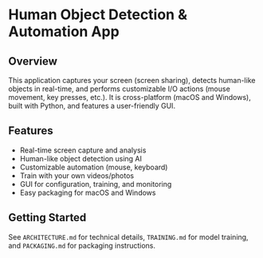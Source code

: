 # Human Object Detection & Automation App

## Overview
This application captures your screen (screen sharing), detects human-like objects in real-time, and performs customizable I/O actions (mouse movement, key presses, etc.). It is cross-platform (macOS and Windows), built with Python, and features a user-friendly GUI.

## Features
- Real-time screen capture and analysis
- Human-like object detection using AI
- Customizable automation (mouse, keyboard)
- Train with your own videos/photos
- GUI for configuration, training, and monitoring
- Easy packaging for macOS and Windows

## Getting Started
See `ARCHITECTURE.md` for technical details, `TRAINING.md` for model training, and `PACKAGING.md` for packaging instructions. 